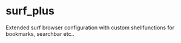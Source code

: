 # surf_plus
Extended surf browser configuration with custom shellfunctions for bookmarks, searchbar etc..
